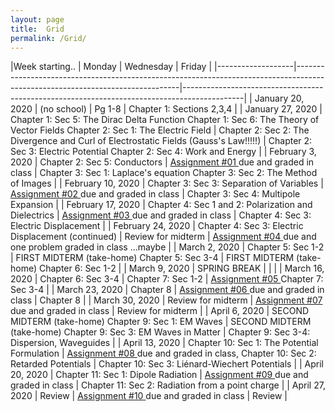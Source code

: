 ```yaml
---
layout: page
title:  Grid
permalink: /Grid/
---
```


|Week starting..   | Monday            | Wednesday                                                                                                                     | Friday                                                                                      |
|-------------------|-------------------------------------------------------------------------------------------------------------------------------|---------------------------------------------------------------------------------------------|
| January 20, 2020  | \(no school\)                                                                                                                 | Pg 1\-8                                                                                     | Chapter 1: Sections 2,3,4                                                              |
| January 27, 2020  | Chapter 1: Sec 5: The Dirac Delta Function Chapter 1: Sec 6: The Theory of Vector Fields Chapter 2: Sec 1: The Electric Field | Chapter 2: Sec 2: The Divergence and Curl of Electrostatic Fields \(Gauss's Law\!\!\!\!\!\) | Chapter 2: Sec 3: Electric Potential Chapter 2: Sec 4: Work and Energy      |
| February 3, 2020  | Chapter 2: Sec 5: Conductors                                                                                                  | <a href='/PHY309/assignments/hw1' >Assignment \#01 </a> due and graded in class                                                     | Chapter 3: Sec 1: Laplace's equation Chapter 3: Sec 2: The Method of Images |
| February 10, 2020 | Chapter 3: Sec 3: Separation of Variables                                                                                     | <a href='/PHY309/assignments/hw2' >Assignment \#02 </a> due and graded in class                                                     | Chapter 3: Sec 4: Multipole Expansion                                       |
| February 17, 2020 | Chapter 4: Sec 1 and 2: Polarization and Dielectrics    | <a href='/PHY309/assignments/hw3' >Assignment \#03 </a>  due and graded in class                                                     | Chapter 4: Sec 3: Electric Displacement                           |
| February 24, 2020 | Chapter 4: Sec 3: Electric Displacement (continued)    | Review for midterm         | <a href='/PHY309/assignments/hw4' >Assignment \#04 </a>  due and one problem graded in class ...maybe      |
| March 2, 2020     | Chapter 5: Sec 1-2    | FIRST MIDTERM \(take\-home\)  Chapter 5: Sec 3-4    | FIRST MIDTERM \(take\-home\)  Chapter 6: Sec 1-2 |
| March 9, 2020     | SPRING BREAK  |   | |
| March 16, 2020    | Chapter 6: Sec 3-4   | Chapter 7: Sec 1\-2   | <a href='/PHY309/assignments/hw5' >Assignment \#05 </a>  Chapter 7: Sec 3-4 | 
| March 23, 2020    | Chapter 8   | <a href='/PHY309/assignments/A6.pdf' >Assignment \#06 </a>  due and graded in class   | Chapter 8     |
| March 30, 2020    | Review for midterm        | <a href='/PHY309/assignments/A7.pdf' >Assignment \#07 </a>  due and graded in class     | Review for midterm  |
| April 6, 2020     | SECOND MIDTERM \(take\-home\) Chapter 9: Sec 1: EM Waves         | SECOND MIDTERM \(take\-home\) Chapter 9: Sec 3: EM Waves in Matter   | Chapter 9: Sec 3-4: Dispersion, Waveguides         |
| April 13, 2020    | Chapter 10: Sec 1: The Potential Formulation  | <a href='/PHY309/assignments/A8.pdf' >Assignment \#08 </a>  due and graded in class, Chapter 10: Sec 2: Retarded Potentials   | Chapter 10: Sec 3: Liénard-Wiechert Potentials | 
| April 20, 2020    | Chapter 11: Sec 1: Dipole Radiation  | <a href='/PHY309/assignments/A9.pdf' >Assignment \#09 </a>  due and graded in class  | Chapter 11: Sec 2: Radiation from a point charge      |
| April 27, 2020    | Review   | <a href='/PHY309/assignments/hw10' >Assignment \#10 </a>  due and graded in class  | Review         |
